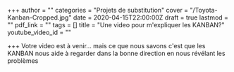 +++
author = ""
categories = "Projets de substitution"
cover = "/Toyota-Kanban-Cropped.jpg"
date = 2020-04-15T22:00:00Z
draft = true
lastmod = ""
pdf_link = ""
tags = []
title = "Une video pour m'expliquer les KANBAN?"
youtube_video_id = ""

+++
Votre video est à venir... mais ce que nous savons c'est que les KANBAN nous aide à regarder dans la bonne direction en nous révélant les problèmes